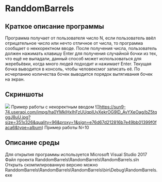# RanddomBarrels
## Краткое описание программы
  Программа получает от пользователя число N,  если пользователь ввёл отрицательное число или нечто отличное от числа, то программа сообщает о неккоректном вводе. После получения числа, пользователь должен нажимать клавишу Enter для получения случайной бочки из тех, что ещё не выпадали, данный способ может использоваться для жеребьёвки, когда много людей подходит и нажимает Enter. Текущая бочка выводится в консоль, чтобы человексмог записать её.
  По исчерпанию количества бочек выводится порядок вытягивания бочек на экран.
## Скриншоты
  ![](https://sun9-71.userapi.com/impg/ubUPMGpmFXFbVzkK77HMpTLF0mKY7O9QIMpvyg/CFh7dZuXLyo.jpg?size=663x325&quality=96&proxy=1&sign=6a3caaba98f5844ad743bc82c7b144f5&type=album)
  Пример работы с некоректным вводом
  ![]https://sun9-74.userapi.com/impg/ha0YMklHxIhFzUUqpIUyXekrOG9lD_AvYXeOag/bZ5tqggJ8uU.jpg?size=351x326&quality=96&proxy=1&sign=e76d67d212816b7e49bb01399f0faca6&type=album)
  Пример работы N=10
## Описание среды
  Для открытия программы используется Microsoft Visual Studio 2017
  Файл проекта RanddomBarrels\RandomBarrels\RandomBarrels.sln
  Открыть скомпилированную версию можно RanddomBarrels\RandomBarrels\RandomBarrels\bin\Debug\RandomBarrels.exe
